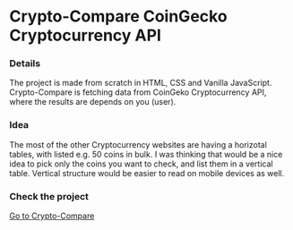 # Crypto-Compare CoinGecko Cryptocurrency API
### Details
The project is made from scratch in HTML, CSS and Vanilla JavaScript.  Crypto-Compare is fetching data from CoinGeko Cryptocurrency API, where the results are depends on you (user).
### Idea
 The most of the other Cryptocurrency websites are having a horizotal tables, with listed e.g. 50 coins in bulk.  I was thinking that would be a nice idea to pick only the coins you want to check, and list them in a vertical table. Vertical structure would be easier to read on mobile devices as well. 
### Check the project
[Go to Crypto-Compare](https://konradszymanski.github.io/Crypto-Compare/)

